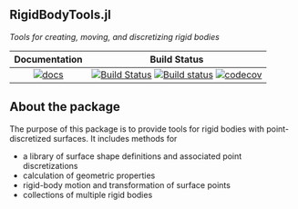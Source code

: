 ## RigidBodyTools.jl

_Tools for creating, moving, and discretizing rigid bodies_

| Documentation | Build Status |
|:---:|:---:|
|  [![docs](https://img.shields.io/badge/docs-latest-blue.svg)](https://JuliaIBPM.github.io/RigidBodyTools.jl/latest) | [![Build Status](https://travis-ci.com/JuliaIBPM/RigidBodyTools.jl.svg?branch=master)](https://travis-ci.com/JuliaIBPM/RigidBodyTools.jl) [![Build status](https://ci.appveyor.com/api/projects/status/6tokpjqb4x8999g0?svg=true)](https://ci.appveyor.com/project/JuliaIBPM/rigidbodytools-jl) [![codecov](https://codecov.io/gh/JuliaIBPM/RigidBodyTools.jl/branch/master/graph/badge.svg)](https://codecov.io/gh/JuliaIBPM/RigidBodyTools.jl) |

## About the package

The purpose of this package is to provide tools for rigid bodies with
point-discretized surfaces. It includes methods for

* a library of surface shape definitions and associated point discretizations
* calculation of geometric properties
* rigid-body motion and transformation of surface points
* collections of multiple rigid bodies

<!--
Documentation can be found at https://JuliaIBPM.github.io/RigidBodyTools.jl/latest.

**RigidBodyTools.jl** is registered in the general Julia registry. To install, enter the package manager by typing
```julia
] add RigidBodyTools
```

Then, in any version, type
```julia
julia> using RigidBodyTools
```
For examples, consult the documentation or see the example Jupyter notebooks in the Examples folder.
-->
